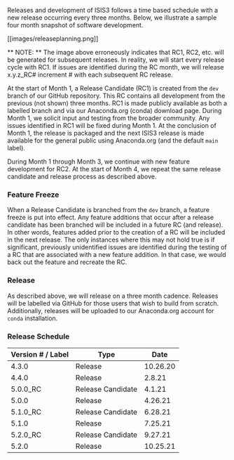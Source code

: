 Releases and development of ISIS3 follows a time based schedule with a new release occurring every three months. Below, we illustrate a sample four month snapshot of software development.

[[images/releaseplanning.png]]


** NOTE: ** The image above erroneously indicates that RC1, RC2, etc. will be generated for subsequent releases. In reality, we will start every release cycle with RC1. If issues are identified during the RC month, we will release x.y.z_RC# increment # with each subsequent RC release.

At the start of Month 1, a Release Candidate (RC1) is created from the `dev` branch of our GitHub repository. This RC contains all development from the previous (not shown) three months. RC1 is made publicly available as both a labelled branch and via our Anaconda.org (conda) download page. During Month 1, we solicit input and testing from the broader community. Any issues identified in RC1 will be fixed during Month 1. At the conclusion of Month 1, the release is packaged and the next ISIS3 release is made available for the general public using Anaconda.org (and the default `main` label).

During Month 1 through Month 3, we continue with new feature development for RC2. At the start of Month 4, we repeat the same release candidate and release process as described above.

### Feature Freeze
When a Release Candidate is branched from the `dev` branch, a feature freeze is put into effect. Any feature additions that occur after a release candidate has been branched will be included in a future RC (and release). In other words, features added prior to the creation of a RC will be included in the next release. The only instances where this may not hold true is if significant, previously unidentified issues are identified during the testing of a RC that are associated with a new feature addition. In that case, we would back out the feature and recreate the RC.

### Release
As described above, we will release on a three month cadence. Releases will be labelled via GitHub for those users that wish to build from scratch. Additionally, releases will be uploaded to our Anaconda.org account for `conda` installation.

### Release Schedule
| Version # / Label | Type | Date | 
|-------------------|------|------------|
| 4.3.0 | Release | 10.26.20 |
| 4.4.0 | Release | 2.8.21 |
| 5.0.0_RC | Release Candidate | 4.1.21 |
| 5.0.0 | Release | 4.26.21 |
| 5.1.0_RC | Release Candidate | 6.28.21 | 
| 5.1.0 | Release | 7.25.21 |
| 5.2.0_RC | Release Candidate | 9.27.21 |
| 5.2.0 | Release | 10.25.21 |